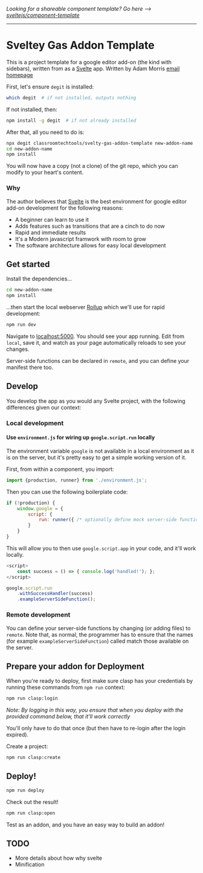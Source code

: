 *Looking for a shareable component template? Go here --> [sveltejs/component-template](https://github.com/sveltejs/component-template)*

---

# Sveltey Gas Addon Template

This is a project template for a google editor add-on (the kind with sidebars), written from as a [Svelte](https://svelte.dev) app. Written by Adam Morris [email](mailto:classroomtechtools.ctt@gmail.com) [homepage](http://classroomtechtools.com/)

First, let's ensure `degit` is installed:

```bash
which degit  # if not installed, outputs nothing
```

If not installed, then:

```bash
npm install -g degit  # if not already installed
```

After that, all you need to do is:

```bash
npx degit classroomtechtools/svelty-gas-addon-template new-addon-name
cd new-addon-name
npm install
```

You will now have a copy (not a clone) of the git repo, which you can modify to your heart's content.

### Why

The author believes that [Svelte](https://svelte.dev) is the best environment for google editor add-on development for the following reasons:

* A beginner can learn to use it
* Adds features such as transitions that are a cinch to do now
* Rapid and immediate results
* It's a Modern javascript framwork with room to grow
* The software architecture allows for easy local development


## Get started

Install the dependencies...

```bash
cd new-addon-name
npm install
```

...then start the local webserver [Rollup](https://rollupjs.org) which we'll use for rapid development:

```bash
npm run dev
```

Navigate to [localhost:5000](http://localhost:5000). You should see your app running. Edit from `local`, save it, and watch as your page automatically reloads to see your changes.

Server-side functions can be declared in `remote`, and you can define your manifest there too.

## Develop

You develop the app as you would any Svelte project, with the following differences given our context:

### Local development

#### Use `environment.js` for wiring up `google.script.run` locally

The environment variable `google` is not available in a local environment as it is on the server, but it's pretty easy to get a simple working version of it.

First, from within a component, you import:

```js
import {production, runner} from './environment.js';
```

Then you can use the following boilerplate code:

```js
if (!production) {
    window.google = {
        script: {
            run: runner({ /* optionally define mock server-side functions */})
        }
    }
}
```

This will allow you to then use `google.script.app` in your code, and it'll work locally.

```js
<script>
    const success = () => { console.log('handled!'); };
</script>

google.script.run
    .withSuccessHandler(success)
    .exampleServerSideFunction();
```

### Remote development

You can define your server-side functions by changing (or adding files) to `remote`. Note that, as normal, the programmer has to ensure that the names (for example `exampleServerSideFunction`) called match those available on the server.


## Prepare your addon for Deployment

When you're ready to deploy, first make sure clasp has your credentials by running these commands from `npm run` context:

```bash
npm run clasp:login
```

*Note: By logging in this way, you ensure that when you deploy with the provided command below, that it'll work correctly*

You'll only have to do that once (but then have to re-login after the login expired).

Create a project:

```bash
npm run clasp:create
```

## Deploy!

```bash
npm run deploy
```

Check out the result!

```bash
npm run clasp:open
```

Test as an addon, and you have an easy way to build an addon!

## TODO

* More details about how why svelte 
* Minification